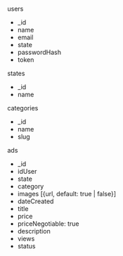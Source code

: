 users

- \_id
- name
- email
- state
- passwordHash
- token

states

- \_id
- name

categories

- \_id
- name
- slug

ads

- \_id
- idUser
- state
- category
- images [{url, default: true | false}]
- dateCreated
- title
- price
- priceNegotiable: true
- description
- views
- status
